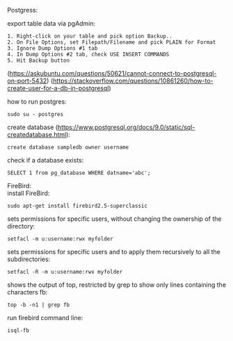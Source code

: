 Postgress:<br>

export table data via pgAdmin:
```
1. Right-click on your table and pick option Backup..
2. On File Options, set Filepath/Filename and pick PLAIN for Format
3. Ignore Dump Options #1 tab
4. In Dump Options #2 tab, check USE INSERT COMMANDS
5. Hit Backup button
```

(https://askubuntu.com/questions/50621/cannot-connect-to-postgresql-on-port-5432)
(https://stackoverflow.com/questions/10861260/how-to-create-user-for-a-db-in-postgresql)

how to run postgres:
```
sudo su - postgres
```
create database (https://www.postgresql.org/docs/9.0/static/sql-createdatabase.html):
```
create database sampledb owner username
```
check if a database exists:
```
SELECT 1 from pg_database WHERE datname='abc';
```
FireBird:<br>
install FireBird:
```
sudo apt-get install firebird2.5-superclassic
```
sets permissions for specific users, without changing the ownership of the directory:
```
setfacl -m u:username:rwx myfolder
```
sets permissions for specific users and to apply them recursively to all the subdirectories:
```
setfacl -R -m u:username:rwx myfolder
```
shows the output of top, restricted by grep to show only lines containing the characters fb:
```
top -b -n1 | grep fb
```
run firebird command line:
```
isql-fb
```
